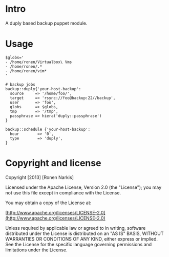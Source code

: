 # Intro

A duply based backup puppet module.

# Usage

```puppet
$globs='
- /home/ronen/Virtualbox\ Vms
- /home/ronen/.*
- /home/ronen/vim*
'

# backup jobs
backup::duply{'your-host-backup':
  source     => '/home/foo/',
  target     => 'rsync://foo@backup:22//backup',
  user       => 'foo',
  globs      => $globs,
  tmp        => '/tmp',
  passphrase => hiera('duply::passphrase')
}

backup::schedule {'your-host-backup':
  hour        => '0',
  type        => 'duply',
}
```

# Copyright and license

Copyright [2013] [Ronen Narkis]

Licensed under the Apache License, Version 2.0 (the "License");
you may not use this file except in compliance with the License.

You may obtain a copy of the License at:

  [http://www.apache.org/licenses/LICENSE-2.0](http://www.apache.org/licenses/LICENSE-2.0)

Unless required by applicable law or agreed to in writing, software
distributed under the License is distributed on an "AS IS" BASIS,
WITHOUT WARRANTIES OR CONDITIONS OF ANY KIND, either express or implied.
See the License for the specific language governing permissions and
limitations under the License.

